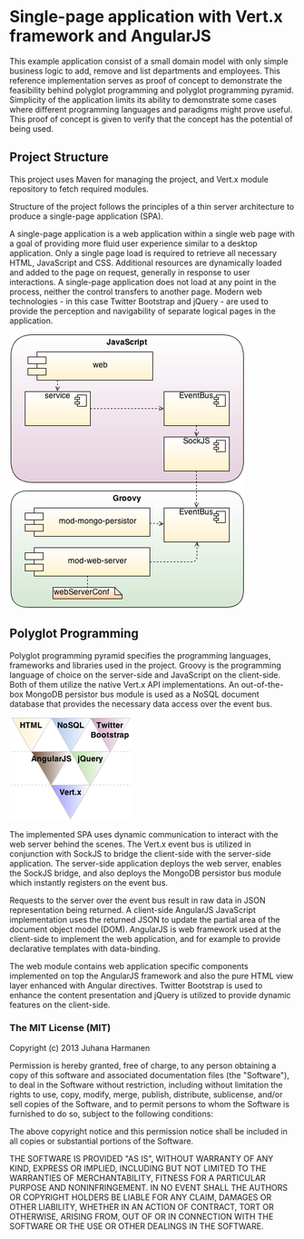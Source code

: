 # Single-page application with Vert.x framework and AngularJS #

This example application consist of a small domain model with only simple business logic to add, remove and list departments and employees. This reference implementation serves as proof of concept to demonstrate the feasibility behind polyglot programming and polyglot programming pyramid. Simplicity of the application limits its ability to demonstrate some cases where different programming languages and paradigms might prove useful. This proof of concept is given to verify that the concept has the potential of being used.

## Project Structure ##

This project uses Maven for managing the project, and Vert.x module repository to fetch required modules.

Structure of the project follows the principles of a thin server architecture to produce a single-page application (SPA).

A single-page application is a web application within a single web page with a goal of providing more fluid user experience similar to a desktop application. Only a single page load is required to retrieve all necessary HTML, JavaScript and CSS. Additional resources are dynamically loaded and added to the page on request, generally in response to user interactions. A single-page application does not load at any point in the process, neither the control transfers to another page. Modern web technologies - in this case Twitter Bootstrap and jQuery - are used to provide the perception and navigability of separate logical pages in the application.

![Project structure of the Java project](project_structure_vertx.png)

## Polyglot Programming ##

Polyglot programming pyramid specifies the programming languages, frameworks and libraries used in the project. Groovy is the programming language of choice on the server-side and JavaScript on the client-side. Both of them utilize the native Vert.x API implementations. An out-of-the-box MongoDB persistor bus module is used as a NoSQL document database that provides the necessary data access over the event bus.

![Polyglot programming pyramid of the Vertx project](pyramid_vertx.png)

The implemented SPA uses dynamic communication to interact with the web server behind the scenes. The Vert.x event bus is utilized in conjunction with SockJS to bridge the client-side with the server-side application. The server-side application deploys the web server, enables the SockJS bridge, and also deploys the MongoDB persistor bus module which instantly registers on the event bus.

Requests to the server over the event bus result in raw data in JSON representation being returned. A client-side AngularJS JavaScript implementation uses the returned JSON to update the partial area of the document object model (DOM). AngularJS is web framework used at the client-side to implement the web application, and for example to provide declarative templates with data-binding.

The web module contains web application specific components implemented on top the AngularJS framework and also the pure HTML view layer enhanced with Angular directives. Twitter Bootstrap is used to enhance the content presentation and jQuery is utilized to provide dynamic features on the client-side.

### The MIT License (MIT) ###

Copyright (c) 2013 Juhana Harmanen

Permission is hereby granted, free of charge, to any person obtaining a copy of
this software and associated documentation files (the "Software"), to deal in
the Software without restriction, including without limitation the rights to
use, copy, modify, merge, publish, distribute, sublicense, and/or sell copies of
the Software, and to permit persons to whom the Software is furnished to do so,
subject to the following conditions:

The above copyright notice and this permission notice shall be included in all
copies or substantial portions of the Software.

THE SOFTWARE IS PROVIDED "AS IS", WITHOUT WARRANTY OF ANY KIND, EXPRESS OR
IMPLIED, INCLUDING BUT NOT LIMITED TO THE WARRANTIES OF MERCHANTABILITY, FITNESS
FOR A PARTICULAR PURPOSE AND NONINFRINGEMENT. IN NO EVENT SHALL THE AUTHORS OR
COPYRIGHT HOLDERS BE LIABLE FOR ANY CLAIM, DAMAGES OR OTHER LIABILITY, WHETHER
IN AN ACTION OF CONTRACT, TORT OR OTHERWISE, ARISING FROM, OUT OF OR IN
CONNECTION WITH THE SOFTWARE OR THE USE OR OTHER DEALINGS IN THE SOFTWARE.


